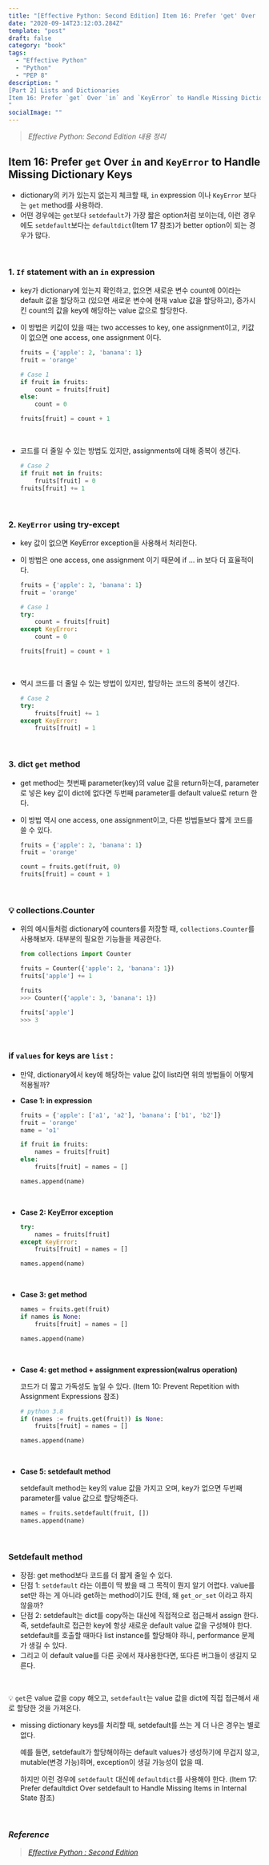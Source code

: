 ```yaml
---
title: "[Effective Python: Second Edition] Item 16: Prefer 'get' Over 'in' and 'KeyError' to Handle Missing Dictionary Keys"
date: "2020-09-14T23:12:03.284Z"
template: "post"
draft: false
category: "book"
tags:
  - "Effective Python"
  - "Python"
  - "PEP 8"
description: "
[Part 2] Lists and Dictionaries
Item 16: Prefer `get` Over `in` and `KeyError` to Handle Missing Dictionary Keys
"
socialImage: ""
---
```



> _Effective Python: Second Edition 내용 정리_

## Item 16: Prefer `get` Over `in` and `KeyError` to Handle Missing Dictionary Keys

- dictionary의 키가 있는지 없는지 체크할 때, `in` expression 이나 `KeyError` 보다는 `get` method를 사용하라.
- 어떤 경우에는 `get`보다 `setdefault`가 가장 짧은 option처럼 보이는데, 이런 경우에도 `setdefault`보다는 `defaultdict`(Item 17 참조)가 better option이 되는 경우가 많다.

<br>

### 1. `If` statement with an `in` expression

- key가 dictionary에 있는지 확인하고, 없으면 새로운 변수 count에 0이라는 default 값을 할당하고 (있으면 새로운 변수에 현재 value 값을 할당하고), 증가시킨 count의 값을 key에 해당하는 value 값으로 할당한다.
- 이 방법은 키값이 있을 때는 two accesses to key, one assignment이고, 키값이 없으면 one access, one assignment 이다.

    ```python
    fruits = {'apple': 2, 'banana': 1}
    fruit = 'orange'

    # Case 1
    if fruit in fruits:
        count = fruits[fruit]
    else:
        count = 0

    fruits[fruit] = count + 1
    ```

<br>

- 코드를 더 줄일 수 있는 방법도 있지만, assignments에 대해 중복이 생긴다.

    ```python
    # Case 2
    if fruit not in fruits:
        fruits[fruit] = 0
    fruits[fruit] += 1
    ```

<br>

### 2. `KeyError` using try-except

- key 값이 없으면 KeyError exception을 사용해서 처리한다.
- 이 방법은 one access, one assignment 이기 때문에 if ... in 보다 더 효율적이다.

    ```python
    fruits = {'apple': 2, 'banana': 1}
    fruit = 'orange'

    # Case 1
    try:
        count = fruits[fruit]
    except KeyError:
        count = 0

    fruits[fruit] = count + 1
    ```

<br>

- 역시 코드를 더 줄일 수 있는 방법이 있지만, 할당하는 코드의 중복이 생긴다.

    ```python
    # Case 2
    try:
        fruits[fruit] += 1
    except KeyError:
        fruits[fruit] = 1
    ```

<br>

### 3. dict `get` method

- get method는 첫번째 parameter(key)의 value 값을 return하는데, parameter로 넣은 key 값이 dict에 없다면 두번째 parameter를 default value로 return 한다.
- 이 방법 역시 one access, one assignment이고, 다른 방법들보다 짧게 코드를 쓸 수 있다.

    ```python
    fruits = {'apple': 2, 'banana': 1}
    fruit = 'orange'

    count = fruits.get(fruit, 0)
    fruits[fruit] = count + 1
    ```

<br>

### 💡 collections.Counter

- 위의 예시들처럼 dictionary에 counters를 저장할 때, `collections.Counter`를 사용해보자. 대부분의 필요한 기능들을 제공한다.

    ```python
    from collections import Counter

    fruits = Counter({'apple': 2, 'banana': 1})
    fruits['apple'] += 1

    fruits
    >>> Counter({'apple': 3, 'banana': 1})

    fruits['apple']
    >>> 3
    ```

<br>

### if `values` for keys are `list` :

- 만약, dictionary에서 key에 해당하는 value 값이 list라면 위의 방법들이 어떻게 적용될까?
- **Case 1: in expression**

    ```python
    fruits = {'apple': ['a1', 'a2'], 'banana': ['b1', 'b2']}
    fruit = 'orange'
    name = 'o1'

    if fruit in fruits:
        names = fruits[fruit]
    else:
        fruits[fruit] = names = []

    names.append(name)
    ```

<br>

- **Case 2: KeyError exception**

    ```python
    try:
        names = fruits[fruit]
    except KeyError:
        fruits[fruit] = names = []

    names.append(name)
    ```

<br>

- **Case 3: get method**

    ```python
    names = fruits.get(fruit)
    if names is None:
        fruits[fruit] = names = []

    names.append(name)
    ```

<br>

- **Case 4: get method + assignment expression(walrus operation)**

    코드가 더 짧고 가독성도 높일 수 있다. (Item 10: Prevent Repetition with Assignment Expressions 참조)

    ```python
    # python 3.8
    if (names := fruits.get(fruit)) is None:
        fruits[fruit] = names = []

    names.append(name)
    ```

<br>

- **Case 5: setdefault method**

    setdefault method는 key의 value 값을 가지고 오며, key가 없으면 두번째 parameter를 value 값으로 할당해준다.

    ```python
    names = fruits.setdefault(fruit, [])
    names.append(name)
    ```

<br>

### Setdefault method

- 장점: get method보다 코드를 더 짧게 줄일 수 있다.
- 단점 1: `setdefault` 라는 이름이 딱 봤을 때 그 목적이 뭔지 알기 어렵다.
value를 set만 하는 게 아니라 get하는 method이기도 한데, 왜 `get_or_set` 이라고 하지 않을까?
- 단점 2: setdefault는 dict를 copy하는 대신에 직접적으로 접근해서 assign 한다.
즉, setdefault로 접근한 key에 항상 새로운 default value 값을 구성해야 한다. setdefault를 호출할 때마다 list instance를 할당해야 하니, performance 문제가 생길 수 있다.
- 그리고 이 default value를 다른 곳에서 재사용한다면, 또다른 버그들이 생길지 모른다.

<br>

:bulb: `get`은 value 값을 copy 해오고, `setdefault`는 value 값을 dict에 직접 접근해서 새로 할당한 것을 가져온다.

- missing dictionary keys를 처리할 때, setdefault를 쓰는 게 더 나은 경우는 별로 없다.

    예를 들면, setdefault가 할당해야하는 default values가 생성하기에 무겁지 않고, mutable(변경 가능)하며, exception이 생길 가능성이 없을 때.

    하지만 이런 경우에 `setdefault` 대신에 `defaultdict`를 사용해야 한다.
    (Item 17: Prefer defaultdict Over setdefault to Handle Missing Items in Internal State 참조)

<br>

### _Reference_
> [_Effective Python : Second Edition_](https://effectivepython.com/)  